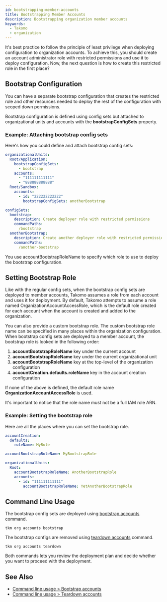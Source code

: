 ```yaml
---
id: bootstrapping-member-accounts
title: Bootstrapping Member Accounts
description: Bootstrapping organization member accounts
keywords:
  - Takomo
  - organization
---
```


It's best practice to follow the principle of least privilege when deploying configuration to organization accounts. To achieve this, you should create an account administrator role with restricted permissions and use it to deploy configuration. Now, the next question is how to create this restricted role in the first place?

## Bootstrap Configuration

You can have a separate bootstrap configuration that creates the restricted role and other resources needed to deploy the rest of the configuration with scoped down permissions.
 
Bootstrap configuration is defined using config sets but attached to organizational units and accounts with the **bootstrapConfigSets** property. 

### Example: Attaching bootstrap config sets

Here's how you could define and attach bootstrap config sets:

```yaml title="organization.yml"
organizationalUnits:
  Root/Application:
    bootstrapConfigSets:
      - bootstrap
    accounts:
      - "111111111111"
      - "888888888888"
  Root/Sandbox:
    accounts:
      - id: "222222222222"
        bootstrapConfigSets: anotherBootstrap

configSets:
  bootstrap:
    description: Create deployer role with restricted permissions
    commandPaths:
      /bootstrap
  anotherBootstrap:
    description: Create another deployer role with restricted permissions
    commandPaths:
      /another-bootstrap
```

You use accountBootstrapRoleName to specify which role to use to deploy the bootstrap configuration.


## Setting Bootstrap Role

Like with the regular config sets, when the bootstrap config sets are deployed to member accounts, Takomo assumes a role from each account and uses it for deployment. By default, Takomo attempts to assume a role named OrganizationAccountAccessRole, which is the default role created for each account when the account is created and added to the organization.

You can also provide a custom bootstrap role. The custom bootstrap role name can be specified in many places within the organization configuration. When bootstrap config sets are deployed to a member account, the bootstrap role is looked in the following order:

1. **accountBootstrapRoleName** key under the current account
2. **accountBootstrapRoleName** key under the current organizational unit
3. **accountBootstrapRoleName** key at the top-level of the organization configuration
4. **accountCreation.defaults.roleName** key in the account creation configuration 

If none of the above is defined, the default role name **OrganizationAccountAccessRole** is used.

It's important to notice that the role name must not be a full IAM role ARN.

### Example: Setting the bootstrap role

Here are all the places where you can set the bootstrap role.

```yaml title="organization.yml"
accountCreation:
  defaults:
    roleName: MyRole

accountBootstrapRoleName: MyBootstrapRole

organizationalUnits:
  Root:
    accountBootstrapRoleName: AnotherBootstrapRole
    accounts:
      - id: "111111111111"
        accountBootstrapRoleName: YetAnotherBootstrapRole
```

## Command Line Usage

The bootstrap config sets are deployed using [bootstrap accounts](/docs/command-line-usage/organization-accounts#bootstrap-accounts) command.

```
tkm org accounts bootstrap
```

The bootstrap configs are removed using [teardown accounts](/docs/command-line-usage/organization-accounts#tear-down-accounts) command.

```
tkm org accounts teardown
```

Both commands lets you review the deployment plan and decide whether you want to proceed with the deployment.

## See Also

- [Command line usage > Bootstrap accounts](/docs/command-line-usage/organization-accounts#bootstrap-accounts)
- [Command line usage > Teardown accounts](/docs/command-line-usage/organization-accounts#teardown-accounts)
